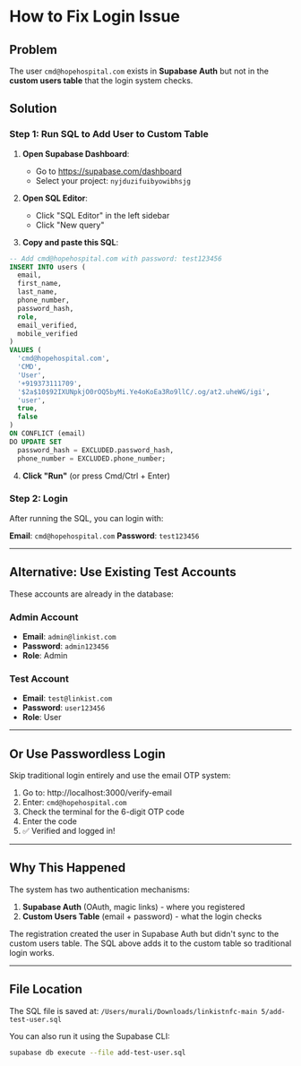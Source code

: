 # How to Fix Login Issue

## Problem
The user `cmd@hopehospital.com` exists in **Supabase Auth** but not in the **custom users table** that the login system checks.

## Solution

### Step 1: Run SQL to Add User to Custom Table

1. **Open Supabase Dashboard**:
   - Go to https://supabase.com/dashboard
   - Select your project: `nyjduzifuibyowibhsjg`

2. **Open SQL Editor**:
   - Click "SQL Editor" in the left sidebar
   - Click "New query"

3. **Copy and paste this SQL**:

```sql
-- Add cmd@hopehospital.com with password: test123456
INSERT INTO users (
  email,
  first_name,
  last_name,
  phone_number,
  password_hash,
  role,
  email_verified,
  mobile_verified
)
VALUES (
  'cmd@hopehospital.com',
  'CMD',
  'User',
  '+919373111709',
  '$2a$10$92IXUNpkjO0rOQ5byMi.Ye4oKoEa3Ro9llC/.og/at2.uheWG/igi',
  'user',
  true,
  false
)
ON CONFLICT (email)
DO UPDATE SET
  password_hash = EXCLUDED.password_hash,
  phone_number = EXCLUDED.phone_number;
```

4. **Click "Run"** (or press Cmd/Ctrl + Enter)

### Step 2: Login

After running the SQL, you can login with:

**Email**: `cmd@hopehospital.com`
**Password**: `test123456`

---

## Alternative: Use Existing Test Accounts

These accounts are already in the database:

### Admin Account
- **Email**: `admin@linkist.com`
- **Password**: `admin123456`
- **Role**: Admin

### Test Account
- **Email**: `test@linkist.com`
- **Password**: `user123456`
- **Role**: User

---

## Or Use Passwordless Login

Skip traditional login entirely and use the email OTP system:

1. Go to: http://localhost:3000/verify-email
2. Enter: `cmd@hopehospital.com`
3. Check the terminal for the 6-digit OTP code
4. Enter the code
5. ✅ Verified and logged in!

---

## Why This Happened

The system has two authentication mechanisms:

1. **Supabase Auth** (OAuth, magic links) - where you registered
2. **Custom Users Table** (email + password) - what the login checks

The registration created the user in Supabase Auth but didn't sync to the custom users table. The SQL above adds it to the custom table so traditional login works.

---

## File Location

The SQL file is saved at:
`/Users/murali/Downloads/linkistnfc-main 5/add-test-user.sql`

You can also run it using the Supabase CLI:
```bash
supabase db execute --file add-test-user.sql
```
